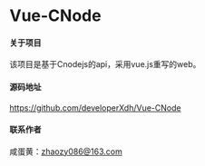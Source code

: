 # Vue-CNode
#### 关于项目
该项目是基于Cnodejs的api，采用vue.js重写的web。
#### 源码地址
https://github.com/developerXdh/Vue-CNode
#### 联系作者
咸蛋黄：<a href='mailto:zhaozy086@163.com'>zhaozy086@163.com</a></p>